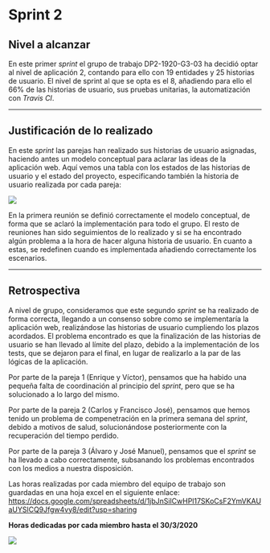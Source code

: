 # Sprint 2

## Nivel a alcanzar

En este primer _sprint_ el grupo de trabajo DP2-1920-G3-03 ha decidió optar al nivel de aplicación 2, contando para ello con 19 entidades y 25 historias de usuario. El nivel de sprint al que se opta es el 8, añadiendo para ello el 66% de las historias de usuario, sus pruebas unitarias, la automatización con _Travis CI_.

---

## Justificación de lo realizado

En este _sprint_ las parejas han realizado sus historias de usuario asignadas, haciendo antes un modelo conceptual para aclarar las ideas de la aplicación web. Aquí vemos una tabla con los estados de las historias de usuario y el estado del proyecto, especificando también la historia de usuario realizada por cada pareja:

![](https://github.com/gii-is-DP2/DP2-1920-G3-03/blob/master/imagesDocumentation/ProductBacklog.jpg)

En la primera reunión se definió correctamente el modelo conceptual, de forma que se aclaró la implementación para todo el grupo. El resto de reuniones han sido seguimientos de lo realizado y si se ha encontrado algún problema a la hora de hacer alguna historia de usuario. En cuanto a estas, se redefinen cuando es implementada añadiendo correctamente los escenarios.

---

## Retrospectiva

A nivel de grupo, consideramos que este segundo _sprint_ se ha realizado de forma correcta, llegando a un consenso sobre como se implementaría la aplicación web, realizándose las historias de usuario cumpliendo los plazos acordados. El problema encontrado es que la finalización de las historias de usuario se han llevado al límite del plazo, debido a la implementación de los tests, que se dejaron para el final, en lugar de realizarlo a la par de las lógicas de la aplicación.

Por parte de la pareja 1 (Enrique y Víctor), pensamos que ha habido una pequeña falta de coordinación al principio del _sprint_, pero que se ha solucionado a lo largo del mismo.

Por parte de la pareja 2 (Carlos y Francisco José), pensamos que hemos tenido un problema de compenetración en la primera semana del _sprint_, debido a motivos de salud, solucionándose posteriormente con la recuperación del tiempo perdido.

Por parte de la pareja 3 (Álvaro y José Manuel), pensamos que el _sprint_ se ha llevado a cabo correctamente, subsanando los problemas encontrados con los medios a nuestra disposición.

Las horas realizadas por cada miembro del equipo de trabajo son guardadas en una hoja excel en el siguiente enlace: https://docs.google.com/spreadsheets/d/1jbJnSilCwHPl17SKoCsF2YmVKAUaUYSlCQ9Jfgw4vy8/edit?usp=sharing

**Horas dedicadas por cada miembro hasta el 30/3/2020**

![](https://github.com/gii-is-DP2/DP2-1920-G3-03/blob/master/imagesDocumentation/Horas2.PNG)